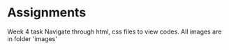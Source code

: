 # Assignments
Week 4 task
Navigate through html, css files to view codes. All images are in folder 'images'